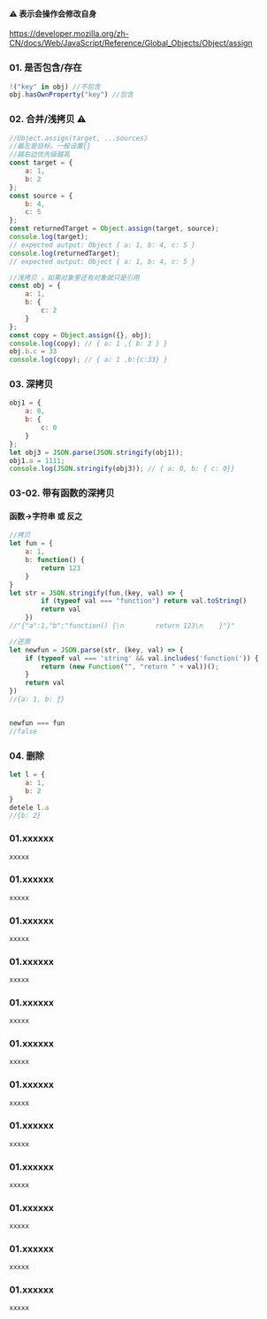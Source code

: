 #### ⚠️ 表示会操作会修改自身

https://developer.mozilla.org/zh-CN/docs/Web/JavaScript/Reference/Global_Objects/Object/assign

### 01. 是否包含/存在

``` javascript
!("key" in obj) //不包含
obj.hasOwnProperty("key") //包含
```

### 02. 合并/浅拷贝 ⚠️

``` javascript
//Object.assign(target, ...sources)
//最左是目标，一般设置{}
//越右边优先级越高
const target = {
    a: 1,
    b: 2
};
const source = {
    b: 4,
    c: 5
};
const returnedTarget = Object.assign(target, source);
console.log(target);
// expected output: Object { a: 1, b: 4, c: 5 }
console.log(returnedTarget);
// expected output: Object { a: 1, b: 4, c: 5 }

//浅拷贝 ，如果对象里还有对象就只是引用
const obj = {
    a: 1,
    b: {
        c: 2
    }
};
const copy = Object.assign({}, obj);
console.log(copy); // { a: 1 ,{ b: 2 } }
obj.b.c = 33
console.log(copy); // { a: 1 ,b:{c:33} }
```

### 03. 深拷贝

``` javascript
obj1 = {
    a: 0,
    b: {
        c: 0
    }
};
let obj3 = JSON.parse(JSON.stringify(obj1));
obj1.a = 1111;
console.log(JSON.stringify(obj3)); // { a: 0, b: { c: 0}}
```

### 03-02. 带有函数的深拷贝

#### 函数->字符串 或 反之

``` javascript
//拷贝
let fun = {
    a: 1,
    b: function() {
        return 123
    }
}
let str = JSON.stringify(fun,(key, val) => {
        if (typeof val === "function") return val.toString()
        return val
    })
//"{"a":1,"b":"function() {\n        return 123\n    }"}"

//还原
let newfun = JSON.parse(str, (key, val) => {
    if (typeof val === 'string' && val.includes('function(')) {
        return (new Function("", "return " + val))();
    }
    return val
})
//{a: 1, b: ƒ}


newfun === fun
//false
```

### 04. 删除

``` javascript
let l = {
    a: 1,
    b: 2
}
detele l.a
//{b: 2}
```

### 01.xxxxxx

``` javascript
xxxxx
```

### 01.xxxxxx

``` javascript
xxxxx
```

### 01.xxxxxx

``` javascript
xxxxx
```

### 01.xxxxxx

``` javascript
xxxxx
```

### 01.xxxxxx

``` javascript
xxxxx
```

### 01.xxxxxx

``` javascript
xxxxx
```

### 01.xxxxxx

``` javascript
xxxxx
```

### 01.xxxxxx

``` javascript
xxxxx
```

### 01.xxxxxx

``` javascript
xxxxx
```

### 01.xxxxxx

``` javascript
xxxxx
```

### 01.xxxxxx

``` javascript
xxxxx
```

### 01.xxxxxx

``` javascript
xxxxx
```

